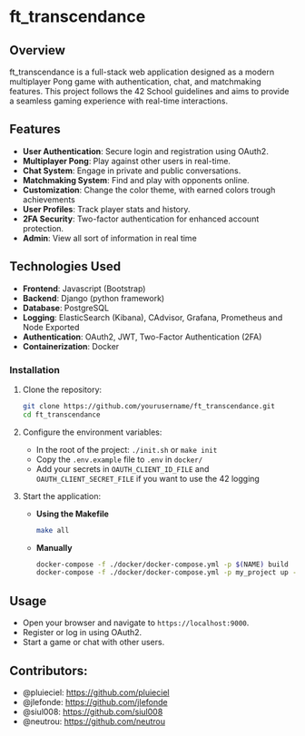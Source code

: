 # ft_transcendance

## Overview
ft_transcendance is a full-stack web application designed as a modern multiplayer Pong game with authentication, chat, and matchmaking features. This project follows the 42 School guidelines and aims to provide a seamless gaming experience with real-time interactions.

## Features
- **User Authentication**: Secure login and registration using OAuth2.
- **Multiplayer Pong**: Play against other users in real-time.
- **Chat System**: Engage in private and public conversations.
- **Matchmaking System**: Find and play with opponents online.
- **Customization**: Change the color theme, with earned colors trough achievements
- **User Profiles**: Track player stats and history.
- **2FA Security**: Two-factor authentication for enhanced account protection.
- **Admin**: View all sort of information in real time

## Technologies Used
- **Frontend**: Javascript (Bootstrap)
- **Backend**: Django (python framework)
- **Database**: PostgreSQL
- **Logging**: ElasticSearch (Kibana), CAdvisor, Grafana, Prometheus and Node Exported
- **Authentication**: OAuth2, JWT, Two-Factor Authentication (2FA)
- **Containerization**: Docker

### Installation
1. Clone the repository:
   ```bash
   git clone https://github.com/yourusername/ft_transcendance.git
   cd ft_transcendance
   ```
2. Configure the environment variables:
   - In the root of the project: `./init.sh` or `make init`
   - Copy the `.env.example` file to `.env` in `docker/`
   - Add your secrets in `OAUTH_CLIENT_ID_FILE` and `OAUTH_CLIENT_SECRET_FILE` if you want to use the 42 logging

5. Start the application:
   - **Using the Makefile**
     ```bash
     make all
     ```
   - **Manually**
     ```bash
     docker-compose -f ./docker/docker-compose.yml -p $(NAME) build
     docker-compose -f ./docker/docker-compose.yml -p my_project up -d
     ```

## Usage
- Open your browser and navigate to `https://localhost:9000`.
- Register or log in using OAuth2.
- Start a game or chat with other users.

## Contributors:
- @pluieciel: https://github.com/pluieciel
- @jlefonde: https://github.com/jlefonde
- @siul008: https://github.com/siul008
- @neutrou: https://github.com/neutrou
